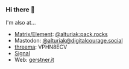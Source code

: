 ### Hi there 👋

I'm also at...
<ul>
 	<li><a href="https://matrix.org">Matrix/Element</a>: <a href="https://matrix.to/#/@alturiak:pack.rocks">@alturiak:pack.rocks</a></li>
 	<li>Mastodon: <a rel="me" href="https://digitalcourage.social/@alturiak">@alturiak@digitalcourage.social</a></li>
 	<li><a href="https://threema.ch/">threema</a>: VPHN8ECV</li>
 	<li><a href="https://signal.org">Signal</a></li>
  <li>Web: <a href="https://gerstner.it">gerstner.it</a></li>
</ul>
